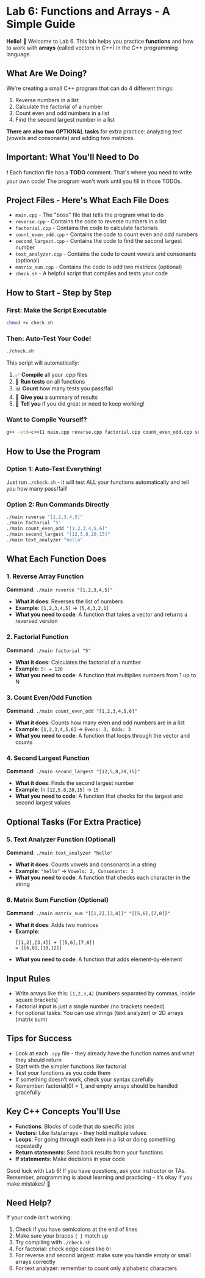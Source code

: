 # Lab 6: Functions and Arrays - A Simple Guide

**Hello!** 👋 Welcome to Lab 6. This lab helps you practice **functions** and how to work with **arrays** (called vectors in C++) in the C++ programming language.

## What Are We Doing?

We're creating a small C++ program that can do 4 different things:
1. Reverse numbers in a list  
2. Calculate the factorial of a number  
3. Count even and odd numbers in a list  
4. Find the second largest number in a list  

**There are also two OPTIONAL tasks** for extra practice: analyzing text (vowels and consonants) and adding two matrices.

## Important: What You'll Need to Do

❗ Each function file has a **TODO** comment. That's where you need to write your own code! The program won't work until you fill in those TODOs.

## Project Files - Here's What Each File Does

- `main.cpp` - The "boss" file that tells the program what to do  
- `reverse.cpp` - Contains the code to reverse numbers in a list  
- `factorial.cpp` - Contains the code to calculate factorials  
- `count_even_odd.cpp` - Contains the code to count even and odd numbers  
- `second_largest.cpp` - Contains the code to find the second largest number  
- `text_analyzer.cpp` - Contains the code to count vowels and consonants (optional)  
- `matrix_sum.cpp` - Contains the code to add two matrices (optional)  
- `check.sh` - A helpful script that compiles and tests your code  

## How to Start - Step by Step

### First: Make the Script Executable
```bash
chmod +x check.sh
```

### Then: Auto-Test Your Code!
```bash
./check.sh
```

This script will automatically:
1. ✅ **Compile** all your .cpp files  
2. 🧪 **Run tests** on all functions  
3. 📊 **Count** how many tests you pass/fail  
4. 🎯 **Give you** a summary of results  
5. 👏 **Tell you** if you did great or need to keep working!  

### Want to Compile Yourself?
```bash
g++ -std=c++11 main.cpp reverse.cpp factorial.cpp count_even_odd.cpp second_largest.cpp text_analyzer.cpp matrix_sum.cpp -o main
```

## How to Use the Program

### Option 1: Auto-Test Everything!
Just run `./check.sh` - it will test ALL your functions automatically and tell you how many pass/fail!

### Option 2: Run Commands Directly
```bash
./main reverse "[1,2,3,4,5]"
./main factorial "5"
./main count_even_odd "[1,2,3,4,5,6]"
./main second_largest "[12,5,8,20,15]"
./main text_analyzer "hello"
```

## What Each Function Does

### 1. Reverse Array Function
**Command**: `./main reverse "[1,2,3,4,5]"`  

- **What it does**: Reverses the list of numbers  
- **Example**: `[1,2,3,4,5]` → `[5,4,3,2,1]`  
- **What you need to code**: A function that takes a vector and returns a reversed version  

### 2. Factorial Function
**Command**: `./main factorial "5"`  

- **What it does**: Calculates the factorial of a number  
- **Example**: `5! = 120`  
- **What you need to code**: A function that multiplies numbers from 1 up to N  

### 3. Count Even/Odd Function
**Command**: `./main count_even_odd "[1,2,3,4,5,6]"`  

- **What it does**: Counts how many even and odd numbers are in a list  
- **Example**: `[1,2,3,4,5,6]` → `Evens: 3, Odds: 3`  
- **What you need to code**: A function that loops through the vector and counts  

### 4. Second Largest Function
**Command**: `./main second_largest "[12,5,8,20,15]"`  

- **What it does**: Finds the second largest number  
- **Example**: In `[12,5,8,20,15]` → `15`  
- **What you need to code**: A function that checks for the largest and second largest values  

## Optional Tasks (For Extra Practice)

### 5. Text Analyzer Function (Optional)
**Command**: `./main text_analyzer "hello"`  

- **What it does**: Counts vowels and consonants in a string  
- **Example**: `"hello"` → `Vowels: 2, Consonants: 3`  
- **What you need to code**: A function that checks each character in the string  

### 6. Matrix Sum Function (Optional)
**Command**: `./main matrix_sum "[[1,2],[3,4]]" "[[5,6],[7,8]]"`  

- **What it does**: Adds two matrices  
- **Example**:  
  ```
  [[1,2],[3,4]] + [[5,6],[7,8]] 
  = [[6,8],[10,12]]
  ```  
- **What you need to code**: A function that adds element-by-element  

## Input Rules

- Write arrays like this: `[1,2,3,4]` (numbers separated by commas, inside square brackets)  
- Factorial input is just a single number (no brackets needed)  
- For optional tasks: You can use strings (text analyzer) or 2D arrays (matrix sum)  

## Tips for Success

- Look at each `.cpp` file - they already have the function names and what they should return  
- Start with the simpler functions like factorial  
- Test your functions as you code them  
- If something doesn’t work, check your syntax carefully  
- Remember: factorial(0) = 1, and empty arrays should be handled gracefully  

## Key C++ Concepts You'll Use

- **Functions**: Blocks of code that do specific jobs  
- **Vectors**: Like lists/arrays - they hold multiple values  
- **Loops**: For going through each item in a list or doing something repeatedly  
- **Return statements**: Send back results from your functions  
- **If statements**: Make decisions in your code  

Good luck with Lab 6! If you have questions, ask your instructor or TAs. Remember, programming is about learning and practicing - it’s okay if you make mistakes! 🚀

## Need Help?

If your code isn’t working:
1. Check if you have semicolons at the end of lines  
2. Make sure your braces `{ }` match up  
3. Try compiling with `./check.sh`  
4. For factorial: check edge cases like `0!`  
5. For reverse and second largest: make sure you handle empty or small arrays correctly  
6. For text analyzer: remember to count only alphabetic characters  
